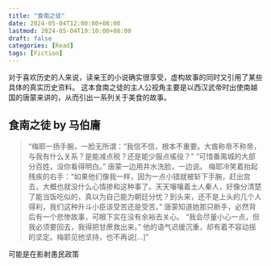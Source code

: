 ```yaml
---
title: "食南之徒"
date: 2024-05-04T12:00:00+08:00
lastmod: 2024-05-04T19:10:00+08:00
draft: false
categories: [Read]
tags: [Fiction]
---
```


对于喜欢历史的人来说，读亲王的小说确实很享受，虚构故事的同时又引用了某些具体的真实历史资料。 这本食南之徒的主人公视角主要是以西汉武帝时出使南越国的唐蒙来讲的，从而引出一系列关于美食的故事。

## 食南之徒 by 马伯庸

> “梅耶一扬手腕，一脸无所谓：“我信不信，根本不重要。大酋称帝不称帝，与我有什么关系？是能减点税？还是能少服点徭役？”
> “可惜番禺城的大部分百姓，没你看得明白。” 唐蒙一边用井水洗脸，一边说。
> 梅耶冷笑着抬起残疾的右手：“如果他们像我一样，因为一点小错就被斩下手腕，赶出宫去，大概也就没什么心情掺和这种事了。天天嚷嚷着土人秦人，好像分清楚了能当饭吃似的，真以为自己能为朝廷分忧？到头来，还不是上头的几个人得利，我们这种升斗小臣该受苦还是受苦。”
> 唐蒙知道她那只断手，必然背后有一个悲惨故事，可眼下实在没有余裕去关心。
> “我会尽量小心一点，但我必须要回去，我得把甘蔗救出来。” 他的语气迟缓沉重，却有着不容动摇的坚定。梅耶见他坚持，也不再说[…]”

可能是在影射愚民政策

